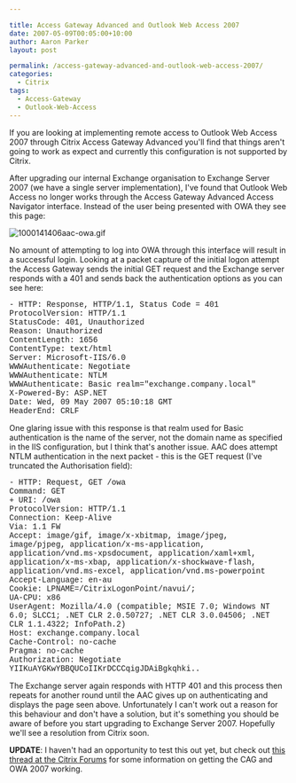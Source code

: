 ```yaml
---

title: Access Gateway Advanced and Outlook Web Access 2007
date: 2007-05-09T00:05:00+10:00
author: Aaron Parker
layout: post

permalink: /access-gateway-advanced-and-outlook-web-access-2007/
categories:
  - Citrix
tags:
  - Access-Gateway
  - Outlook-Web-Access
---
```

If you are looking at implementing remote access to Outlook Web Access 2007 through Citrix Access Gateway Advanced you'll find that things aren't going to work as expect and currently this configuration is not supported by Citrix.

After upgrading our internal Exchange organisation to Exchange Server 2007 (we have a single server implementation), I've found that Outlook Web Access no longer works through the Access Gateway Advanced Access Navigator interface. Instead of the user being presented with OWA they see this page:

![1000141406aac-owa.gif]({{site.baseurl}}/media/2007/05/1000141406aac-owa.gif) 

No amount of attempting to log into OWA through this interface will result in a successful login. Looking at a packet capture of the initial logon attempt the Access Gateway sends the initial GET request and the Exchange server responds with a 401 and sends back the authentication options as you can see here:

<font face="courier new,courier">- HTTP: Response, HTTP/1.1, Status Code = 401<br /> ProtocolVersion: HTTP/1.1<br /> StatusCode: 401, Unauthorized<br /> Reason: Unauthorized<br /> ContentLength: 1656<br /> ContentType: text/html<br /> Server: Microsoft-IIS/6.0<br /> WWWAuthenticate: Negotiate<br /> WWWAuthenticate: NTLM<br /> WWWAuthenticate: Basic realm="exchange.company.local"<br /> X-Powered-By: ASP.NET<br /> Date: Wed, 09 May 2007 05:10:18 GMT<br /> HeaderEnd: CRLF</font>

One glaring issue with this response is that realm used for Basic authentication is the name of the server, not the domain name as specified in the IIS configuration, but I think that's another issue. AAC does attempt NTLM authentication in the next packet - this is the GET request (I've truncated the Authorisation field):

<font face="courier new,courier">- HTTP: Request, GET /owa<br /> Command: GET<br /> + URI: /owa<br /> ProtocolVersion: HTTP/1.1<br /> Connection: Keep-Alive<br /> Via: 1.1 FW<br /> Accept: image/gif, image/x-xbitmap, image/jpeg, image/pjpeg, application/x-ms-application, application/vnd.ms-xpsdocument, application/xaml+xml, application/x-ms-xbap, application/x-shockwave-flash, application/vnd.ms-excel, application/vnd.ms-powerpoint<br /> Accept-Language: en-au<br /> Cookie: LPNAME=/CitrixLogonPoint/navui/;<br /> UA-CPU: x86<br /> UserAgent: Mozilla/4.0 (compatible; MSIE 7.0; Windows NT 6.0; SLCC1; .NET CLR 2.0.50727; .NET CLR 3.0.04506; .NET CLR 1.1.4322; InfoPath.2)<br /> Host: exchange.company.local<br /> Cache-Control: no-cache<br /> Pragma: no-cache<br /> Authorization: Negotiate YIIKuAYGKwYBBQUCoIIKrDCCCqigJDAiBgkqhki..</font>

The Exchange server again responds with HTTP 401 and this process then repeats for another round until the AAC gives up on authenticating and displays the page seen above. Unfortunately I can't work out a reason for this behaviour and don't have a solution, but it's something you should be aware of before you start upgrading to Exchange Server 2007. Hopefully we'll see a resolution from Citrix soon.

**UPDATE**: I haven't had an opportunity to test this out yet, but check out [this thread at the Citrix Forums](http://support.citrix.com/forums/thread.jspa?forumID=101&threadID=88407) for some information on getting the CAG and OWA 2007 working.